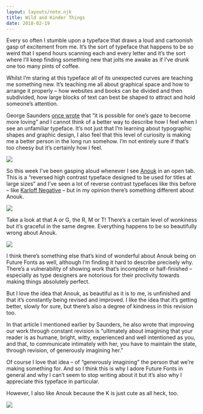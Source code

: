 ```yaml
---
layout: layouts/note.njk
title: Wild and Kinder Things
date: 2018-02-19
---
```


Every so often I stumble upon a typeface that draws a loud and cartoonish gasp of excitement from me. It’s the sort of typeface that happens to be so weird that I spend hours scanning each and every letter and it’s the sort where I’ll keep finding something new that jolts me awake as if I’ve drunk one too many pints of coffee.

Whilst I’m staring at this typeface all of its unexpected curves are teaching me something new. It’s teaching me all about graphical space and how to arrange it properly – how websites and books can be divided and then subdivided, how large blocks of text can best be shaped to attract and hold someone’s attention.

George Saunders [once wrote](http://www.theguardian.com/books/2017/mar/04/what-writers-really-do-when-they-write) that “it is possible for one’s gaze to become more loving” and I cannot think of a better way to describe how I feel when I see an unfamiliar typeface. It’s not just that I’m learning about typographic shapes and graphic design, I also feel that this level of curiosity is making me a better person in the long run somehow. I’m not entirely sure if that’s too cheesy but it’s certainly how I feel.

![](https://buttondown.s3.us-west-2.amazonaws.com/images/a5784be8-5bed-4bd3-b59d-f0c45c8ef655.png)

So this week I’ve been gasping aloud whenever I see [Anouk](https://www.futurefonts.xyz/acute-studio/anouk) in an open tab. This is a “reversed high contrast typeface designed to be used for titles at large sizes” and I’ve seen a lot of reverse contrast typefaces like this before – like [Karloff Negative](https://www.typotheque.com/fonts/karloff_negative) – but in my opinion there’s something different about Anouk.

![](https://buttondown.s3.us-west-2.amazonaws.com/images/e0fb7357-a7a3-46fa-9dae-30f2af769428.png)

Take a look at that A or G, the R, M or T! There’s a certain level of wonkiness but it’s graceful in the same degree. Everything happens to be so beautifully wrong about Anouk.

![](https://buttondown.s3.us-west-2.amazonaws.com/images/ed3feea6-2c5e-4b82-960c-af4692cdd023.png)

I think there’s something else that’s kind of wonderful about Anouk being on Future Fonts as well, although I’m finding it hard to describe precisely why. There’s a vulnerability of showing work that’s incomplete or half-finished – especially as type designers are notorious for their proclivity towards making things absolutely perfect.

But I love the idea that Anouk, as beautiful as it is to me, is unfinished and that it’s constantly being revised and improved. I like the idea that it’s getting better, slowly for sure, but there’s also a degree of kindness in this revision too.

In that article I mentioned earlier by Saunders, he also wrote that improving our work through constant revision is “ultimately about imagining that your reader is as humane, bright, witty, experienced and well intentioned as you, and that, to communicate intimately with her, you have to maintain the state, through revision, of generously imagining her.”

Of course I love that idea – of “generously imagining” the person that we’re making something for. And so I think this is why I adore Future Fonts in general and why I can’t seem to stop writing about it but it’s also why I appreciate this typeface in particular.

However, I also like Anouk because the K is just cute as all heck, too.

![](https://buttondown.s3.us-west-2.amazonaws.com/images/109ef9aa-5507-4d98-8b18-68e176c3c250.png)
